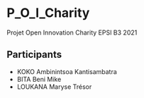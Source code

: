 # P_O_I_Charity
Projet Open Innovation Charity EPSI B3 2021
<h2>Participants</h2>
<!--Un exemple de liste non-ordonnée-->
<ul>
    <li>KOKO Ambinintsoa Kantisambatra</li>
    <li>BITA Beni Mike</li>
    <li>LOUKANA Maryse Trésor</li>
</ul>
